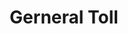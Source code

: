 ---
title: Gerneral Toll
name: Toll
alias: Toll
group: Russische Armee
rank: General
priority: 2
---